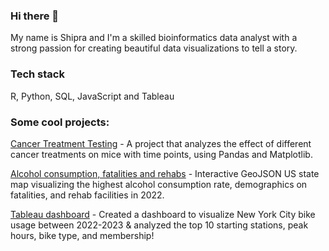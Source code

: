 ### Hi there 👋

My name is Shipra and I'm a skilled bioinformatics data analyst with a strong passion for creating beautiful data visualizations to tell a story. 

### Tech stack
R, Python, SQL, JavaScript and Tableau

### Some cool projects:
[Cancer Treatment Testing](https://github.com/ShipraGupta16/Pymaceuticals) - A project that analyzes the effect of different cancer treatments on mice with time points, using Pandas and Matplotlib.

[Alcohol consumption, fatalities and rehabs](https://github.com/ShipraGupta16/ShipraGupta16/assets/25715747/e955c5e2-93eb-4c68-8043-861183027868) - Interactive GeoJSON US state map visualizing the highest alcohol consumption rate, demographics on fatalities, and rehab facilities in 2022.

[Tableau dashboard](https://github.com/ShipraGupta16/ShipraGupta16/assets/25715747/66d05e18-119b-4455-928b-cf8393ebdbd9) - Created a dashboard to visualize New York City bike usage between 2022-2023 & analyzed the top 10 starting stations, peak hours, bike type, and membership!


<!--
**ShipraGupta16/ShipraGupta16** is a ✨ _special_ ✨ repository because its `README.md` (this file) appears on your GitHub profile.

Here are some ideas to get you started:

- 🔭 I’m currently working on ...
- 🌱 I’m currently learning ...
- 👯 I’m looking to collaborate on ...
- 🤔 I’m looking for help with ...
- 💬 Ask me about ...
- 📫 How to reach me: ...
- 😄 Pronouns: ...
- ⚡ Fun fact: ...
-->
